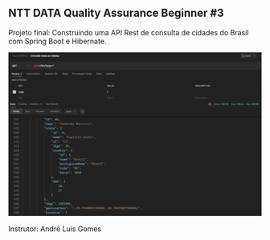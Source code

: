 ## NTT DATA Quality Assurance Beginner #3



Projeto final: Construindo uma API Rest de consulta de cidades do Brasil com Spring Boot e Hibernate.

<img src=".\consulta_cidades.png" alt="image" style="zoom:100%;" />

Instrutor: André Luis Gomes